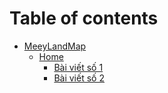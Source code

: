 # Table of contents

* [MeeyLandMap](README.md)
  * [Home](readme/home/README.md)
    * [Bài viết số 1](readme/home/bai-viet-so-1.md)
    * [Bài viết số 2](readme/home/bai-viet-so-2.md)
